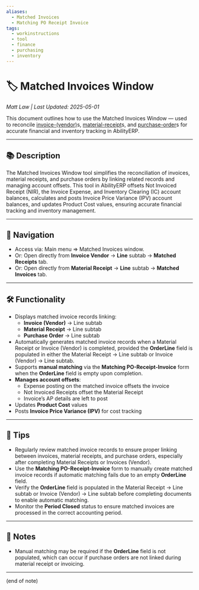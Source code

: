 ```yaml
---
aliases:
  - Matched Invoices
  - Matching PO Receipt Invoice
tags:
  - workinstructions
  - tool
  - finance
  - purchasing
  - inventory
---
```


# 🏷️ Matched Invoices Window

*Matt Law | Last Updated: 2025-05-01*

This document outlines how to use the Matched Invoices Window — used to reconcile [invoice-(vendor)](invoice-(vendor).md)s, [material-receipt](material-receipt.md)s, and [purchase-order](purchase-order.md)s for accurate financial and inventory tracking in AbilityERP.

---

## 📚 Description  
The Matched Invoices Window tool simplifies the reconciliation of invoices, material receipts, and purchase orders by linking related records and managing account offsets. This tool in AbilityERP offsets Not Invoiced Receipt (NIR), the Invoice Expense, and Inventory Clearing (IC) account balances, calculates and posts Invoice Price Variance (IPV) account balances, and updates Product Cost values, ensuring accurate financial tracking and inventory management.

---

## 🧭 Navigation  
- Access via: Main menu => Matched Invoices window.  
- Or: Open directly from **Invoice Vendor** → **Line** subtab → **Matched Receipts** tab.  
- Or: Open directly from **Material Receipt** → **Line** subtab → **Matched Invoices** tab.

---

## 🛠️ Functionality  
- Displays matched invoice records linking:
  - **Invoice (Vendor)** → Line subtab  
  - **Material Receipt** → Line subtab  
  - **Purchase Order** → Line subtab  
- Automatically generates matched invoice records when a Material Receipt or Invoice (Vendor) is completed, provided the **OrderLine** field is populated in either the Material Receipt → Line subtab or Invoice (Vendor) → Line subtab.  
- Supports **manual matching** via the **Matching PO-Receipt-Invoice** form when the **OrderLine** field is empty upon completion.  
- **Manages account offsets**:
  - Expense posting on the matched invoice offsets the invoice
  - Not Invoiced Receipts offset the Material Receipt
  - Invoice’s AP details are left to post
- Updates **Product Cost** values  
- Posts **Invoice Price Variance (IPV)** for cost tracking

---

## 🎯 Tips  
- Regularly review matched invoice records to ensure proper linking between invoices, material receipts, and purchase orders, especially after completing Material Receipts or Invoices (Vendor).  
- Use the **Matching PO-Receipt-Invoice** form to manually create matched invoice records if automatic matching fails due to an empty **OrderLine** field.  
- Verify the **OrderLine** field is populated in the Material Receipt → Line subtab or Invoice (Vendor) → Line subtab before completing documents to enable automatic matching.  
- Monitor the **Period Closed** status to ensure matched invoices are processed in the correct accounting period.

---

## 📝 Notes  
- Manual matching may be required if the **OrderLine** field is not populated, which can occur if purchase orders are not linked during material receipt or invoicing.

---
(end of note)
